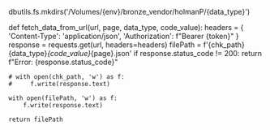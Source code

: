 dbutils.fs.mkdirs('/Volumes/{env}/bronze_vendor/holmanP/{data_type}')


def fetch_data_from_url(url, page, data_type, code_value):
    headers = {
        'Content-Type': 'application/json',
        'Authorization': f"Bearer {token}"
    }
    response = requests.get(url, headers=headers)
    filePath = f'{chk_path}{data_type}_{code_value}_{page}.json'
    if response.status_code != 200:
        return f"Error: {response.status_code}"
    
    # with open(chk_path, 'w') as f:
    #     f.write(response.text)

    with open(filePath, 'w') as f:
        f.write(response.text)
    
    return filePath
